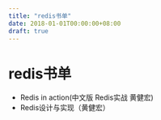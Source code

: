 ```yaml
---
title: "redis书单"
date: 2018-01-01T00:00:00+08:00
draft: true
---
```

# redis书单

* Redis in action(中文版 Redis实战 黄健宏)
* Redis设计与实现（黄健宏）
